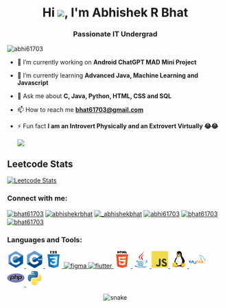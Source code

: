 


<h1 align="center">Hi <img src="https://media.giphy.com/media/hvRJCLFzcasrR4ia7z/giphy.gif" height="40">, I'm Abhishek R Bhat</h1>
<h3 align="center">Passionate IT Undergrad</h3>

<p align="left"> <img src="https://komarev.com/ghpvc/?username=abhi61703&label=Profile%20views&color=0e75b6&style=flat" alt="abhi61703" /> </p>

- 🔭 I’m currently working on **Android ChatGPT MAD Mini Project**

- 🌱 I’m currently learning **Advanced Java, Machine Learning and Javascript**

- 💬 Ask me about **C, Java, Python, HTML, CSS and SQL**

- 📫 How to reach me **bhat61703@gmail.com**

- ⚡ Fun fact **I am an Introvert Physically and an Extrovert Virtually 😂😂**

  <img align="center" src="https://github-readme-streak-stats.herokuapp.com/?user=abhi61703&theme=tokyonight" />

## Leetcode Stats
[![Leetcode Stats](https://leetcard.jacoblin.cool/bhat61703?ext=heatmap&animation=true)](https://leetcode.com/bhat61703)

<h3 align="left">Connect with me:</h3>
<p align="left">
<a href="https://twitter.com/bhat61703" target="blank"><img align="center" src="https://raw.githubusercontent.com/rahuldkjain/github-profile-readme-generator/master/src/images/icons/Social/twitter.svg" alt="bhat61703" height="30" width="40" /></a>
<a href="https://linkedin.com/in/abhishekrbhat" target="blank"><img align="center" src="https://raw.githubusercontent.com/rahuldkjain/github-profile-readme-generator/master/src/images/icons/Social/linked-in-alt.svg" alt="abhishekrbhat" height="30" width="40" /></a>
<a href="https://instagram.com/abhi._.bhat" target="blank"><img align="center" src="https://raw.githubusercontent.com/rahuldkjain/github-profile-readme-generator/master/src/images/icons/Social/instagram.svg" alt="_abhishekbhat" height="30" width="40" /></a>
<a href="https://www.codechef.com/users/bhat61703" target="blank"><img align="center" src="https://img.icons8.com/color/144/000000/codechef.png" alt="abhi61703" height="30" width="40" /></a>
<a href="https://www.hackerrank.com/bhat61703" target="blank"><img align="center" src="https://raw.githubusercontent.com/rahuldkjain/github-profile-readme-generator/master/src/images/icons/Social/hackerrank.svg" alt="bhat61703" height="30" width="40" /></a>
<a href="https://www.leetcode.com/bhat61703" target="blank"><img align="center" src="https://raw.githubusercontent.com/rahuldkjain/github-profile-readme-generator/master/src/images/icons/Social/leet-code.svg" alt="bhat61703" height="30" width="40" /></a>
</p>

<h3 align="left">Languages and Tools:</h3>
<p align="left"> <a href="https://www.cprogramming.com/" target="_blank" rel="noreferrer"> <img src="https://raw.githubusercontent.com/devicons/devicon/master/icons/c/c-original.svg" alt="c" width="40" height="40"/> </a> <a href="https://www.w3schools.com/cpp/" target="_blank" rel="noreferrer"> <img src="https://raw.githubusercontent.com/devicons/devicon/master/icons/cplusplus/cplusplus-original.svg" alt="cplusplus" width="40" height="40"/> </a> <a href="https://www.w3schools.com/css/" target="_blank" rel="noreferrer"> <img src="https://raw.githubusercontent.com/devicons/devicon/master/icons/css3/css3-original-wordmark.svg" alt="css3" width="40" height="40"/> </a> <a href="https://www.figma.com/" target="_blank" rel="noreferrer"> <img src="https://www.vectorlogo.zone/logos/figma/figma-icon.svg" alt="figma" width="40" height="40"/> </a> <a href="https://flutter.dev" target="_blank" rel="noreferrer"> <img src="https://www.vectorlogo.zone/logos/flutterio/flutterio-icon.svg" alt="flutter" width="40" height="40"/> </a> <a href="https://www.w3.org/html/" target="_blank" rel="noreferrer"> <img src="https://raw.githubusercontent.com/devicons/devicon/master/icons/html5/html5-original-wordmark.svg" alt="html5" width="40" height="40"/> </a> <a href="https://www.java.com" target="_blank" rel="noreferrer"> <img src="https://raw.githubusercontent.com/devicons/devicon/master/icons/java/java-original.svg" alt="java" width="40" height="40"/> </a> <a href="https://developer.mozilla.org/en-US/docs/Web/JavaScript" target="_blank" rel="noreferrer"> <img src="https://raw.githubusercontent.com/devicons/devicon/master/icons/javascript/javascript-original.svg" alt="javascript" width="40" height="40"/> </a> <a href="https://www.linux.org/" target="_blank" rel="noreferrer"> <img src="https://raw.githubusercontent.com/devicons/devicon/master/icons/linux/linux-original.svg" alt="linux" width="40" height="40"/> </a> <a href="https://www.mysql.com/" target="_blank" rel="noreferrer"> <img src="https://raw.githubusercontent.com/devicons/devicon/master/icons/mysql/mysql-original-wordmark.svg" alt="mysql" width="40" height="40"/> </a> <a href="https://www.php.net" target="_blank" rel="noreferrer"> <img src="https://raw.githubusercontent.com/devicons/devicon/master/icons/php/php-original.svg" alt="php" width="40" height="40"/> </a> <a href="https://www.python.org" target="_blank" rel="noreferrer"> <img src="https://raw.githubusercontent.com/devicons/devicon/master/icons/python/python-original.svg" alt="python" width="40" height="40"/> </a> </p>

<p align="center">
  <img src="https://github.com/abhi61703/abhi61703/raw/output/github-contribution-grid-snake.svg" alt="snake"></center>
</p>

